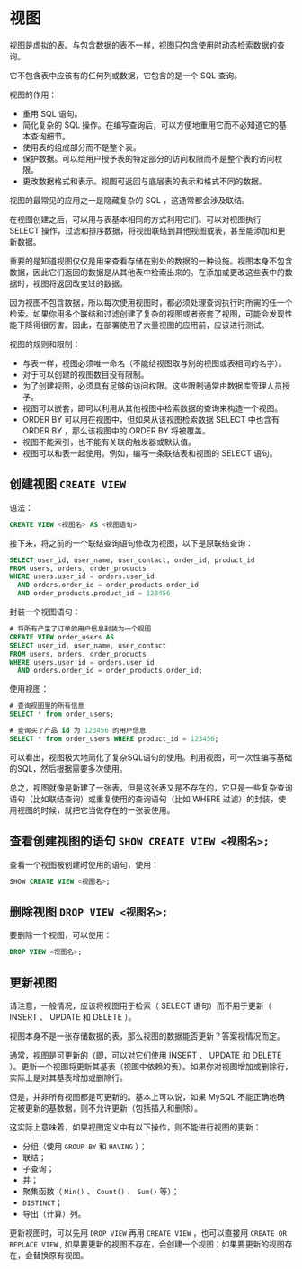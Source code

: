 # 视图

视图是虚拟的表。与包含数据的表不一样，视图只包含使用时动态检索数据的查询。

它不包含表中应该有的任何列或数据，它包含的是一个 SQL 查询。

视图的作用：

- 重用 SQL 语句。
- 简化复杂的 SQL 操作。在编写查询后，可以方便地重用它而不必知道它的基本查询细节。
- 使用表的组成部分而不是整个表。
- 保护数据。可以给用户授予表的特定部分的访问权限而不是整个表的访问权限。
- 更改数据格式和表示。视图可返回与底层表的表示和格式不同的数据。

视图的最常见的应用之一是隐藏复杂的 SQL ，这通常都会涉及联结。

在视图创建之后，可以用与表基本相同的方式利用它们。可以对视图执行 SELECT 操作，过滤和排序数据，将视图联结到其他视图或表，甚至能添加和更新数据。

重要的是知道视图仅仅是用来查看存储在别处的数据的一种设施。视图本身不包含数据，因此它们返回的数据是从其他表中检索出来的。在添加或更改这些表中的数据时，视图将返回改变过的数据。

因为视图不包含数据，所以每次使用视图时，都必须处理查询执行时所需的任一个检索。如果你用多个联结和过滤创建了复杂的视图或者嵌套了视图，可能会发现性能下降得很厉害。因此，在部署使用了大量视图的应用前，应该进行测试。

视图的规则和限制：

- 与表一样，视图必须唯一命名（不能给视图取与别的视图或表相同的名字）。
- 对于可以创建的视图数目没有限制。
- 为了创建视图，必须具有足够的访问权限。这些限制通常由数据库管理人员授予。
- 视图可以嵌套，即可以利用从其他视图中检索数据的查询来构造一个视图。
- ORDER BY 可以用在视图中，但如果从该视图检索数据 SELECT 中也含有 ORDER BY ，那么该视图中的 ORDER BY 将被覆盖。
- 视图不能索引，也不能有关联的触发器或默认值。
- 视图可以和表一起使用。例如，编写一条联结表和视图的 SELECT 语句。

## 创建视图 `CREATE VIEW`

语法：

```sql
CREATE VIEW <视图名> AS <视图语句>
```

接下来，将之前的一个联结查询语句修改为视图，以下是原联结查询：

```sql
SELECT user_id, user_name, user_contact, order_id, product_id
FROM users, orders, order_products
WHERE users.user_id = orders.user_id
  AND orders.order_id = order_products.order_id
  AND order_products.product_id = 123456
```

封装一个视图语句：

```sql
# 将所有产生了订单的用户信息封装为一个视图
CREATE VIEW order_users AS
SELECT user_id, user_name, user_contact
FROM users, orders, order_products
WHERE users.user_id = orders.user_id
  AND orders.order_id = order_products.order_id;
```

使用视图：

```sql
# 查询视图里的所有信息
SELECT * from order_users;

# 查询买了产品 id 为 123456 的用户信息
SELECT * from order_users WHERE product_id = 123456;
```

可以看出，视图极大地简化了复杂SQL语句的使用。利用视图，可一次性编写基础的SQL，然后根据需要多次使用。

总之，视图就像是新建了一张表，但是这张表又是不存在的，它只是一些复杂查询语句（比如联结查询）或重复使用的查询语句（比如 WHERE 过滤）的封装，使用视图的时候，就把它当做存在的一张表使用。

## 查看创建视图的语句 `SHOW CREATE VIEW <视图名>;`

查看一个视图被创建时使用的语句，使用：

```sql
SHOW CREATE VIEW <视图名>;
```

## 删除视图 `DROP VIEW <视图名>;`

要删除一个视图，可以使用：

```sql
DROP VIEW <视图名>;
```

## 更新视图

请注意，一般情况，应该将视图用于检索（ SELECT 语句）而不用于更新（ INSERT 、 UPDATE 和 DELETE ）。

视图本身不是一张存储数据的表，那么视图的数据能否更新？答案视情况而定。

通常，视图是可更新的（即，可以对它们使用 INSERT 、 UPDATE 和 DELETE ）。更新一个视图将更新其基表（视图中依赖的表）。如果你对视图增加或删除行，实际上是对其基表增加或删除行。

但是，并非所有视图都是可更新的。基本上可以说，如果 MySQL 不能正确地确定被更新的基数据，则不允许更新（包括插入和删除）。

这实际上意味着，如果视图定义中有以下操作，则不能进行视图的更新：

- 分组（使用 `GROUP BY` 和 `HAVING` ）；
- 联结；
- 子查询；
- 并；
- 聚集函数（ `Min()` 、 `Count()` 、 `Sum()` 等）；
- `DISTINCT`；
- 导出（计算）列。

更新视图时，可以先用 `DROP VIEW` 再用 `CREATE VIEW` ，也可以直接用 `CREATE OR REPLACE VIEW` , 如果要更新的视图不存在，会创建一个视图；如果要更新的视图存在，会替换原有视图。







